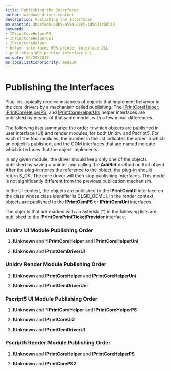 ```yaml
---
title: Publishing the Interfaces
author: windows-driver-content
description: Publishing the Interfaces
ms.assetid: 3beefaa0-58b9-459a-89e5-1d9d81e80519
keywords:
- IPrintCoreHelperPS
- IPrintCoreHelperUni
- IPrintCoreHelper
- helper interfaces WDK printer interface DLL
- publishing WDK printer interface DLL
ms.date: 04/20/2017
ms.localizationpriority: medium
---
```


# Publishing the Interfaces


Plug-ins typically receive instances of objects that implement behavior in the core drivers by a mechanism called publishing. The [IPrintCoreHelper](https://msdn.microsoft.com/library/windows/hardware/ff552960), [IPrintCoreHelperPS](https://msdn.microsoft.com/library/windows/hardware/ff552906), and [IPrintCoreHelperUni](https://msdn.microsoft.com/library/windows/hardware/ff552940) helper interfaces are published by means of that same model, with a few minor differences.

The following lists summarize the order in which objects are published in user interface (UI) and render modules, for both Unidrv and Pscript5. For each of the four modules, the number in the list indicates the order in which an object is published, and the COM interfaces that are named indicate which interfaces that the object implements.

In any given module, the driver should keep only one of the objects published by saving a pointer and calling the **AddRef** method on that object. After the plug-in stores the reference to the object, the plug-in should return S\_OK. The core driver will then stop publishing interfaces. This model is not significantly different from the previous publication mechanism.

In the UI context, the objects are published to the **IPrintOemUI** interface on the class whose class identifier is CLSID\_OEMUI. In the render context, objects are published to the **IPrintOemPS** or **IPrintOemUni** interfaces.

The objects that are marked with an asterisk (\*) in the following lists are published to the **IPrintOemPrintTicketProvider** interface.

### <a href="" id="unidrv-ui-module-publishing-order"></a> Unidrv UI Module Publishing Order

1.  **IUnknown** and \***IPrintCoreHelper** and **IPrintCoreHelperUni**

2.  **IUnknown** and **IPrintOemDriverUI**

### <a href="" id="unidrv-render-module-publishing-order"></a> Unidrv Render Module Publishing Order

1.  **IUnknown** and **IPrintCoreHelper** and **IPrintCoreHelperUni**

2.  **IUnknown** and **IPrintOemDriverUni**

### <a href="" id="pscript5-ui-module-publishing-order"></a> Pscript5 UI Module Publishing Order

1.  **IUnknown** and \***IPrintCoreHelper** and **IPrintCoreHelperPS**

2.  **IUnknown** and **IPrintCoreUI2**

3.  **IUnknown** and **IPrintOemDriverUI**

### <a href="" id="pscript5-render-module-publishing-order"></a> Pscript5 Render Module Publishing Order

1.  **IUnknown** and **IPrintCoreHelper** and **IPrintCoreHelperPS**

2.  **IUnknown** and **IPrintCorePS2**

 

 




